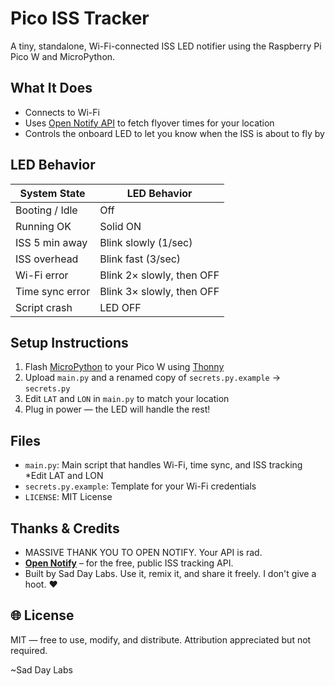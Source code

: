 # Pico ISS Tracker

A tiny, standalone, Wi-Fi-connected ISS LED notifier using the Raspberry Pi Pico W and MicroPython.

## What It Does

- Connects to Wi-Fi
- Uses [Open Notify API](http://open-notify.org) to fetch flyover times for your location
- Controls the onboard LED to let you know when the ISS is about to fly by

## LED Behavior

| System State         | LED Behavior         |
|----------------------|----------------------|
| Booting / Idle       | Off                  |
| Running OK           | Solid ON             |
| ISS 5 min away       | Blink slowly (1/sec) |
| ISS overhead         | Blink fast (3/sec)   |
| Wi-Fi error          | Blink 2× slowly, then OFF |
| Time sync error      | Blink 3× slowly, then OFF |
| Script crash         | LED OFF              |

## Setup Instructions

1. Flash [MicroPython](https://micropython.org/download/rp2-pico-w/) to your Pico W using [Thonny](https://thonny.org)
2. Upload `main.py` and a renamed copy of `secrets.py.example` → `secrets.py`
3. Edit `LAT` and `LON` in `main.py` to match your location
4. Plug in power — the LED will handle the rest!

## Files

- `main.py`: Main script that handles Wi-Fi, time sync, and ISS tracking *Edit LAT and LON
- `secrets.py.example`: Template for your Wi-Fi credentials
- `LICENSE`: MIT License

## Thanks & Credits

- MASSIVE THANK YOU TO OPEN NOTIFY. Your API is rad.
- **[Open Notify](http://open-notify.org)** – for the free, public ISS tracking API.
- Built by Sad Day Labs. Use it, remix it, and share it freely. I don't give a hoot. ❤️

## 🌐 License

MIT — free to use, modify, and distribute. Attribution appreciated but not required.

~Sad Day Labs
